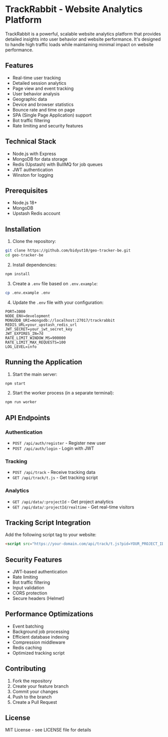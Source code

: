 # TrackRabbit - Website Analytics Platform

TrackRabbit is a powerful, scalable website analytics platform that provides detailed insights into user behavior and website performance. It's designed to handle high traffic loads while maintaining minimal impact on website performance.

## Features

- Real-time user tracking
- Detailed session analytics
- Page view and event tracking
- User behavior analysis
- Geographic data
- Device and browser statistics
- Bounce rate and time on page
- SPA (Single Page Application) support
- Bot traffic filtering
- Rate limiting and security features

## Technical Stack

- Node.js with Express
- MongoDB for data storage
- Redis (Upstash) with BullMQ for job queues
- JWT authentication
- Winston for logging

## Prerequisites

- Node.js 18+
- MongoDB
- Upstash Redis account

## Installation

1. Clone the repository:
```bash
git clone https://github.com/bidyut10/geo-tracker-be.git
cd geo-tracker-be
```

2. Install dependencies:
```bash
npm install
```

3. Create a `.env` file based on `.env.example`:
```bash
cp .env.example .env
```

4. Update the `.env` file with your configuration:
```env
PORT=3000
NODE_ENV=development
MONGODB_URI=mongodb://localhost:27017/trackrabbit
REDIS_URL=your_upstash_redis_url
JWT_SECRET=your_jwt_secret_key
JWT_EXPIRES_IN=7d
RATE_LIMIT_WINDOW_MS=900000
RATE_LIMIT_MAX_REQUESTS=100
LOG_LEVEL=info
```

## Running the Application

1. Start the main server:
```bash
npm start
```

2. Start the worker process (in a separate terminal):
```bash
npm run worker
```

## API Endpoints

### Authentication
- `POST /api/auth/register` - Register new user
- `POST /api/auth/login` - Login with JWT

### Tracking
- `POST /api/track` - Receive tracking data
- `GET /api/track/t.js` - Get tracking script

### Analytics
- `GET /api/data/:projectId` - Get project analytics
- `GET /api/data/:projectId/realtime` - Get real-time visitors

## Tracking Script Integration

Add the following script tag to your website:

```html
<script src="https://your-domain.com/api/track/t.js?pid=YOUR_PROJECT_ID"></script>
```

## Security Features

- JWT-based authentication
- Rate limiting
- Bot traffic filtering
- Input validation
- CORS protection
- Secure headers (Helmet)

## Performance Optimizations

- Event batching
- Background job processing
- Efficient database indexing
- Compression middleware
- Redis caching
- Optimized tracking script

## Contributing

1. Fork the repository
2. Create your feature branch
3. Commit your changes
4. Push to the branch
5. Create a Pull Request

## License

MIT License - see LICENSE file for details
